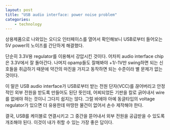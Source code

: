 ```yaml
---
layout: post
title: "USB audio interface: power noise problem"
categories:
    - technology
---
```


상용제품으로 나와있는 오디오 인터페이스를 열어서 확인해보니 USB로부터 들어오는 5V power의 노이즈를 간단하게 해결했다.

단순히 3.3V용 regulator를 이용해서 강압시킨 것이다. 어차피 audio interface chip은 3.3V에서 잘 돌아간다. 나머지 opamp들도 잘해봐야 +1/-1V만 swing하면 되는 신호들을 취급하기 때문에 약간의 마진을 가지고 동작하면 되는 수준이라 별 문제가 없는 것이다.

이 말은 USB audio interface가 USB로부터 받는 전원 단자(VCC)를 끊어버리고 안정적인 외부 전원을 받도록 만들어도 된단 뜻인데, 어찌되었든 기판을 칼로 긁어내서 wire를 없에야 하는 것이니 그다지 쉽지는 않다. 그럴 바에야 아예 동글타입의 voltage regulator가 있으면 더 유용한데 마땅한 물건이 없어서 손수 제작해야 한다.

결국, USB를 케이블로 연결시키고 그 중간을 뜯어내서 외부 전원을 공급받을 수 있도록 개조해야 된다. 이것이 내가 취할 수 있는 가장 좋은 답이다.
